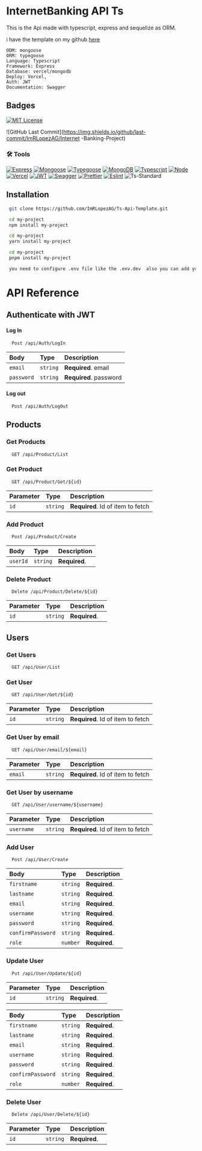 # InternetBanking API Ts

This is the Api made with typescript, express and sequelize as ORM.

i have the template on my github [here](https://github.com/ImRLopezAG/Ts-Api-Template)

```
ODM: mongoose
ORM: typegoose
Language: Typescript
Framework: Express
Database: vercel/mongodb
Deploy: Vercel,
Auth: JWT
Documentation: Swagger
```

## Badges

[![MIT License](https://img.shields.io/badge/License-MIT-green.svg)](https://choosealicense.com/licenses/mit/)

![GitHub Last Commit](https://img.shields.io/github/last-commit/ImRLopezAG/Internet -Banking-Project)

### 🛠️ Tools

[![Express](https://img.shields.io/badge/Express-000000?logo=express&logoColor=white)](https://expressjs.com/)
[![Mongoose](https://img.shields.io/badge/Mongoose-47A248?logo=mongoose&logoColor=white)](https://mongoosejs.com/)
[![Typegoose](https://img.shields.io/badge/Typegoose-3178C6?logo=typescript&logoColor=white)](https://typegoose.github.io/typegoose/)
[![MongoDB](https://img.shields.io/badge/MongoDB-47A248?logo=mongodb&logoColor=white)](https://www.mongodb.com/)
[![Typescript](https://img.shields.io/badge/Typescript-3178C6?logo=typescript&logoColor=white)](https://www.typescriptlang.org/)
[![Node](https://img.shields.io/badge/Node-339933?logo=node.js&logoColor=white)](https://nodejs.org/en/)
[![Vercel](https://img.shields.io/badge/Vercel-000000?logo=vercel&logoColor=white)](https://vercel.com/)
[![JWT](https://img.shields.io/badge/JWT-000000?logo=json-web-tokens&logoColor=white)](https://jwt.io/)
[![Swagger](https://img.shields.io/badge/Swagger-85EA2D?logo=swagger&logoColor=black)](https://swagger.io/)
[![Prettier](https://img.shields.io/badge/Prettier-F7B93E?logo=prettier&logoColor=black)](https://prettier.io/)
[![Eslint](https://img.shields.io/badge/Eslint-4B32C3?logo=eslint&logoColor=white)](https://eslint.org/)
![Ts-Standard](https://img.shields.io/badge/Ts--Standard-3178C6?logo=typescript&logoColor=white)

## Installation

```bash
 git clone https://github.com/ImRLopezAG/Ts-Api-Template.git

 cd my-project
 npm install my-project

 cd my-project
 yarn install my-project

 cd my-project
 pnpm install my-project

 you need to configure .env file like the .env.dev  also you can add your configuration
```

# API Reference

## Authenticate with JWT

#### Log In

```
  Post /api/Auth/LogIn
```

| Body       | Type     | Description            |
| :--------- | :------- | :--------------------- |
| `email`    | `string` | **Required**. email    |
| `password` | `string` | **Required**. password |

#### Log out

```
  Post /api/Auth/LogOut
```

## Products

### Get Products

```
  GET /api/Product/List
```

### Get Product

```
  GET /api/Product/Get/${id}
```

| Parameter | Type     | Description                       |
| :-------- | :------- | :-------------------------------- |
| `id`      | `string` | **Required**. Id of item to fetch |

### Add Product

```
  Post /api/Product/Create
```

| Body          | Type     | Description   |
| :------------ | :------- | :------------ |
| `userId`        | `string` | **Required**. |



### Delete Product

```
  Delete /api/Product/Delete/${id}
```

| Parameter | Type     | Description   |
| :-------- | :------- | :------------ |
| `id`      | `string` | **Required**. |

## Users

### Get Users

```
  GET /api/User/List
```

### Get User

```
  GET /api/User/Get/${id}
```

| Parameter | Type     | Description                       |
| :-------- | :------- | :-------------------------------- |
| `id`      | `string` | **Required**. Id of item to fetch |

### Get User by email

```
  GET /api/User/email/${email}
```

| Parameter | Type     | Description                       |
| :-------- | :------- | :-------------------------------- |
| `email`   | `string` | **Required**. Id of item to fetch |

### Get User by username

```
  GET /api/User/username/${username}
```

| Parameter  | Type     | Description                       |
| :--------- | :------- | :-------------------------------- |
| `username` | `string` | **Required**. Id of item to fetch |

### Add User

```
  Post /api/User/Create
```

| Body              | Type     | Description   |
| :---------------- | :------- | :------------ |
| `firstname`       | `string` | **Required**. |
| `lastname`        | `string` | **Required**. |
| `email`           | `string` | **Required**. |
| `username`        | `string` | **Required**. |
| `password`        | `string` | **Required**. |
| `confirmPassword` | `string` | **Required**. |
| `role`            | `number` | **Required**. |

### Update User

```
  Put /api/User/Update/${id}
```

| Parameter | Type     | Description   |
| :-------- | :------- | :------------ |
| `id`      | `string` | **Required**. |

| Body              | Type     | Description   |
| :---------------- | :------- | :------------ |
| `firstname`       | `string` | **Required**. |
| `lastname`        | `string` | **Required**. |
| `email`           | `string` | **Required**. |
| `username`        | `string` | **Required**. |
| `password`        | `string` | **Required**. |
| `confirmPassword` | `string` | **Required**. |
| `role`            | `number` | **Required**. |

### Delete User

```
  Delete /api/User/Delete/${id}
```

| Parameter | Type     | Description   |
| :-------- | :------- | :------------ |
| `id`      | `string` | **Required**. |

